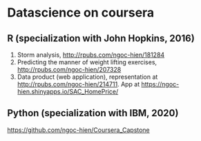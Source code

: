 # Datascience on coursera
## R (specialization with John Hopkins, 2016)
1. Storm analysis, http://rpubs.com/ngoc-hien/181284
2. Predicting the manner of weight lifting exercises,
   http://rpubs.com/ngoc-hien/207328
3. Data product (web application), representation at http://rpubs.com/ngoc-hien/214711.
   App at https://ngoc-hien.shinyapps.io/SAC_HomePrice/

## Python (specialization with IBM, 2020)
https://github.com/ngoc-hien/Coursera_Capstone
